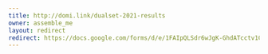 ```yaml
---
title: http://domi.link/dualset-2021-results
owner: assemble_me
layout: redirect
redirect: https://docs.google.com/forms/d/e/1FAIpQLSdr6wJgK-GhdATcctv1Ci0McrO2HWFkXxUWI6iW8iQdLQ3UnA/viewform
---
```

